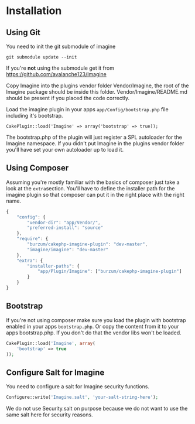 Installation
============

Using Git
---------

You need to init the git submodule of imagine

```
git submodule update --init
```

If you're **not** using the submodule get it from https://github.com/avalanche123/Imagine

Copy Imagine into the plugins vendor folder Vendor/Imagine, the root of the Imagine package should be inside this folder. Vendor/Imagine/README.md should be present if you placed the code correctly.

Load the imagine plugin in your apps ```app/Config/bootstrap.php``` file including it's bootstrap.

    CakePlugin::load('Imagine' => array('bootstrap' => true));

The bootstrap.php of the plugin will just register a SPL autoloader for the Imagine namespace. If you didn't put Imagine in the plugins vendor folder you'll have set your own autoloader up to load it.

Using Composer
--------------

Assuming you're mostly familiar with the basics of composer just take a look at the ```extra```section. You'll have to define the installer path for the imagine plugin so that composer can put it in the right place with the right name.

```js
{
    "config": {
        "vendor-dir": "app/Vendor/",
        "preferred-install": "source"
    },
    "require": {
        "burzum/cakephp-imagine-plugin": "dev-master",
        "imagine/imagine": "dev-master"
    },
    "extra": {
        "installer-paths": {
            "app/Plugin/Imagine": ["burzum/cakephp-imagine-plugin"]
        }
    }
}
```

Bootstrap
---------

If you're not using composer make sure you load the plugin with bootstrap enabled in your apps `bootstrap.php`. Or copy the content from it to your apps bootstrap.php. If you don't do that the vendor libs won't be loaded.

```php
CakePlugin::load('Imagine', array(
	'bootstrap' => true
));
```

Configure Salt for Imagine
--------------------------

You need to configure a salt for Imagine security functions.

```php
Configure::write('Imagine.salt', 'your-salt-string-here');
```

We do not use Security.salt on purpose because we do not want to use the same salt here for security reasons.
